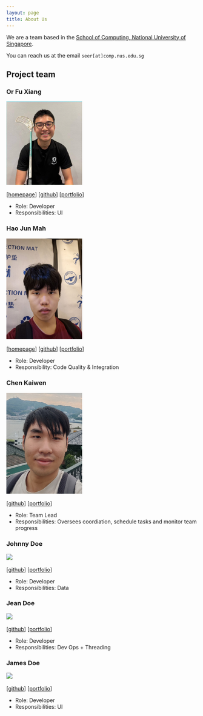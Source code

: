 ```yaml
---
layout: page
title: About Us
---
```


We are a team based in the [School of Computing, National University of Singapore](https://www.comp.nus.edu.sg).

You can reach us at the email `seer[at]comp.nus.edu.sg`

## Project team


### Or Fu Xiang

<img src="images/tofuuu67.png" width="200px">

[[homepage](http://www.comp.nus.edu.sg/~damithch)]
[[github](https://github.com/tofuuu67)]
[[portfolio](team/johndoe.md)]

* Role: Developer
* Responsibilities: UI

### Hao Jun Mah

<img src="images/haojun-mah.png" width="200px">

[[homepage](http://www.comp.nus.edu.sg/~damithch)]
[[github](https://github.com/haojun-mah)]
[[portfolio](team/johndoe.md)]

* Role: Developer 
* Responsibility: Code Quality & Integration


### Chen Kaiwen

<img src="images/ckwflash.png" width="200px">

[[github](http://github.com/ckwflash)]
[[portfolio](team/johndoe.md)]

* Role: Team Lead
* Responsibilities: Oversees coordiation, schedule tasks and monitor team progress

### Johnny Doe

<img src="images/johndoe.png" width="200px">

[[github](http://github.com/johndoe)] [[portfolio](team/johndoe.md)]

* Role: Developer
* Responsibilities: Data

### Jean Doe

<img src="images/johndoe.png" width="200px">

[[github](http://github.com/johndoe)]
[[portfolio](team/johndoe.md)]

* Role: Developer
* Responsibilities: Dev Ops + Threading

### James Doe

<img src="images/johndoe.png" width="200px">

[[github](http://github.com/johndoe)]
[[portfolio](team/johndoe.md)]

* Role: Developer
* Responsibilities: UI
